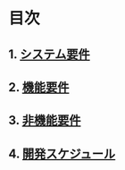 # 目次
## 1. [システム要件](要件定義_システム要件.md)

## 2. [機能要件](要求定義_機能要件.md)

## 3. [非機能要件](要件定義_非機能要件.md)

## 4. [開発スケジュール](要件定義_開発スケジュール.md)



